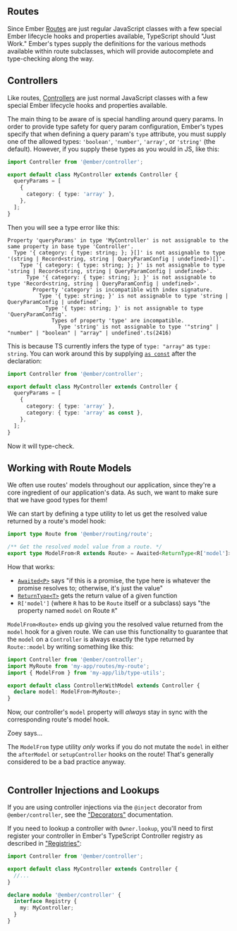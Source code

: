 ## Routes

Since Ember [Routes][] are just regular JavaScript classes with a few special Ember lifecycle hooks and properties available, TypeScript should "Just Work." Ember's types supply the definitions for the various methods available within route subclasses, which will provide autocomplete and type-checking along the way.

## Controllers

Like routes, [Controllers][] are just normal JavaScript classes with a few special Ember lifecycle hooks and properties available.

The main thing to be aware of is special handling around query params. In order to provide type safety for query param configuration, Ember's types specify that when defining a query param's `type` attribute, you must supply one of the allowed types: `'boolean'`, `'number'`, `'array'`, or `'string'` (the default). However, if you supply these types as you would in JS, like this:

```typescript {data-filename="app/controllers/my.ts"}
import Controller from '@ember/controller';

export default class MyController extends Controller {
  queryParams = [
    {
      category: { type: 'array' },
    },
  ];
}
```

Then you will see a type error like this:

```text
Property 'queryParams' in type 'MyController' is not assignable to the same property in base type 'Controller'.
  Type '{ category: { type: string; }; }[]' is not assignable to type '(string | Record<string, string | QueryParamConfig | undefined>)[]'.
    Type '{ category: { type: string; }; }' is not assignable to type 'string | Record<string, string | QueryParamConfig | undefined>'.
      Type '{ category: { type: string; }; }' is not assignable to type 'Record<string, string | QueryParamConfig | undefined>'.
        Property 'category' is incompatible with index signature.
          Type '{ type: string; }' is not assignable to type 'string | QueryParamConfig | undefined'.
            Type '{ type: string; }' is not assignable to type 'QueryParamConfig'.
              Types of property 'type' are incompatible.
                Type 'string' is not assignable to type '"string" | "number" | "boolean" | "array" | undefined'.ts(2416)
```

This is because TS currently infers the type of `type: "array"` as `type: string`. You can work around this by supplying [`as const`][const-assertions] after the declaration:

```typescript {data-filename="app/controllers/my.ts", data-diff="-6,+7"}
import Controller from '@ember/controller';

export default class MyController extends Controller {
  queryParams = [
    {
      category: { type: 'array' },
      category: { type: 'array' as const },
    },
  ];
}
```

Now it will type-check.

## Working with Route Models

We often use routes' models throughout our application, since they're a core ingredient of our application's data. As such, we want to make sure that we have good types for them!

We can start by defining a type utility to let us get the resolved value returned by a route's model hook:

```typescript {data-filename="app/lib/type-utils.ts"}
import type Route from '@ember/routing/route';

/** Get the resolved model value from a route. */
export type ModelFrom<R extends Route> = Awaited<ReturnType<R['model']>>;
```

How that works:

- [`Awaited<P>`][awaited] says "if this is a promise, the type here is whatever the promise resolves to; otherwise, it's just the value"
- [`ReturnType<T>`][return-type] gets the return value of a given function
- `R['model']` (where `R` has to be `Route` itself or a subclass) says "the property named `model` on Route `R`"

`ModelFrom<Route>` ends up giving you the resolved value returned from the `model` hook for a given route. We can use this functionality to guarantee that the `model` on a `Controller` is always exactly the type returned by `Route::model` by writing something like this:

```typescript {data-filename="app/controllers/controller-with-model.ts"}
import Controller from '@ember/controller';
import MyRoute from 'my-app/routes/my-route';
import { ModelFrom } from 'my-app/lib/type-utils';

export default class ControllerWithModel extends Controller {
  declare model: ModelFrom<MyRoute>;
}
```

Now, our controller's `model` property will _always_ stay in sync with the corresponding route's model hook.

<div class="cta">
  <div class="cta-note">
    <div class="cta-note-body">
      <div class="cta-note-heading">Zoey says...</div>
      <div class="cta-note-message">
        <p>
        The <code>ModelFrom</code> type utility <i>only</i> works if you do not mutate the <code>model</code> in either the <code>afterModel</code> or <code>setupController</code> hooks on the route! That's generally considered to be a bad practice anyway.
        </p>
      </div>
    </div>
    <img src="/images/mascots/zoey.png" role="presentation" alt="">
  </div>
</div>

## Controller Injections and Lookups

If you are using controller injections via the `@inject` decorator from `@ember/controller`, see the ["Decorators"][decorators] documentation.

If you need to lookup a controller with `Owner.lookup`, you'll need to first register your controller in Ember's TypeScript Controller registry as described in ["Registries"][registries]:

```typescript {data-filename="app/controllers/my.ts"}
import Controller from '@ember/controller';

export default class MyController extends Controller {
  //...
}

declare module '@ember/controller' {
  interface Registry {
    my: MyController;
  }
}
```

<!-- Internal links -->

[controllers]: ../../../routing/controllers/
[decorators]: ../../additional-resources/gotchas/#toc_decorators
[registries]: ../../additional-resources/gotchas/#toc_registries
[routes]: ../../../routing/defining-your-routes/

<!-- External links -->

[awaited]: https://www.typescriptlang.org/docs/handbook/utility-types.html#awaitedtype
[const-assertions]: https://www.typescriptlang.org/docs/handbook/release-notes/typescript-3-4.html#const-assertions
[return-type]: https://www.typescriptlang.org/docs/handbook/utility-types.html#returntypetype
